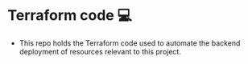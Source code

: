 # Terraform code 💻

 - This repo holds the Terraform code used to automate the backend deployment of resources relevant to this project.